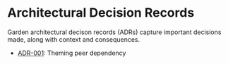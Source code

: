 # Architectural Decision Records

Garden architectural decison records (ADRs) capture important decisions made,
along with context and consequences.

- [ADR-001](./001-theming-peer-dependency.md): Theming peer dependency
